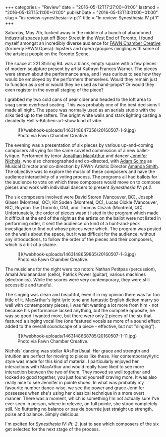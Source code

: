 +++
categories = "Review"
date = "2016-05-12T17:27:00+01:00"
lastmod = "2016-05-13T15:11:00+01:00"
publishDate = "2016-05-13T13:01:00+01:00"
slug = "in-review-synesthesia-iv-pt1"
title = "In review: Synesthesia IV pt.1"
+++

Saturday, May 7th, tucked away in the middle of a bunch of abandoned industrial spaces just off Bloor Street in the West End of Toronto, I found myself amongst an incredibly diverse audience for [FAWN Chamber Creative](/scene/companies/fawn-chamber-creative/) (formerly FAWN Opera): hipsters and opera groupies mingling with some of the artsiest people on the Toronto Scene. 

The space at 221 Stirling Rd. was a blank, empty square with a few pieces of modern sculpture present by artist Kathryn Frances Warner. The pieces were strewn about the performance area, and I was curious to see how they would be employed by the performers themselves. Would they remain just to function as a set or would they be used as hand-props? Or would they even register in the overall staging of the piece? 

I grabbed my two cold cans of pear cider and headed to the loft area to snag some overhead seating. This was probably one of the best decisions I made all night. The space was normally used as an aerials studio with the silks tied up to the rafters. The bright white walls and stark lighting casting a decidedly Hell's-Kitchen-art-show kind of vibe. 

<figure data-type="image">![](/webhook-uploads/1463148647356/20160507-1-9.jpg)
<figcaption>Photo via Fawn Chamber Creative.</figcaption>
</figure>

The evening was a presentation of six pieces by various up-and-coming composers all vying for the same coveted commission of a new ballet-lyrique. Performed by tenor [Jonathan MacArthur](/scene/people/jonathan-macarthur/) and dancer [Jennifer Nichols](/scene/people/jennifer-nichols/), who also choreographed and co-directed, with [Adam Scime](/scene/people/adam-scime/) as Musical Director and co-direction by FAWN Artistic Director [Amanda Smith](/scene/people/amanda-smith/). The objective was to explore the music of these composers and have the audience interactivity of a voting process. The programs all had ballots for the audience to vote on which three composers would move on to compose pieces and work with individual dancers to present *Synesthesia IV: pt.2*. 

The six composers involved were David Storen (Vancouver, BC), Joseph Glaser (Montreal, QC), Kit Soden (Montreal, QC), Lucas Oickle (Vancouver, BC), Roydon Tse (Toronto, ON), and Thomas Ciszak (Montreal, QC). Unfortunately, the order of pieces wasn't listed in the program which made it difficult at the end of the night as the artists on the ballot were not listed in performing order, it sent the audience on kind of a hunt-and-peck investigation to find out whose pieces were which. The program was posted on the walls about the space, but it was difficult for the audience, without any introductions, to follow the order of the pieces and their composers, which is a bit of a shame. 

<figure data-type="image">
![](/webhook-uploads/1463148659865/20160507-1-3.jpg)
<figcaption>Photo via Fawn Chamber Creative.</figcaption>
</figure>

The musicians for the night were top notch: Nathan Petitpas (percussion), Amahl Arulanandam (cello), Patrick Power (guitar), various machines (electronics). While the scores were very contemporary, they were still accessible and tuneful. 

The singing was clean and beautiful, even if in my opinion there was far too little of it. MacArthur's light lyric tone and fantastic English diction marry so well with contemporary pieces, I was felt wanting a lot more from him - not because his performance lacked anything, but the complete opposite; he was so good I wanted more, but there were only 2 pieces of the six that featured a singing vocal line (one featured vocals as more of a sound effect added to the overall soundscape of a piece - effective, but not "singing"). 

<figure data-type="image">
![](/webhook-uploads/1463148668785/20160507-1-11.jpg)
<figcaption>Photo via Fawn Chamber Creative.</figcaption>
</figure>

Nichols' dancing was stellar #AsPerUsual. Her grace and strength and intuition are perfect for moving to pieces like these. Her contemporary/lyric style was made for this kind of material. I particularly enjoyed her interactions with MacArthur and would really have liked to see more interaction between the two of them. They moved so well together and looked so good together, you just found yourself craving more. It was also really nice to see Jennifer in pointe shoes. In what was probably my favourite number dance-wise, we see the power and grace Jennifer possesses when she's using her classical technique in a more overt manner. There was a moment, which is something I'm not actually sure I've ever seen in person, where in relevée, on full pointe, she stood completely still. No fluttering no balance or pas de bourrée just straight up strength, poise and balance. Simply delicious. 

I'm excited for *Synesthesia IV: Pt. 2*, just to see which composers of the six get selected for the next stage of the process. 
